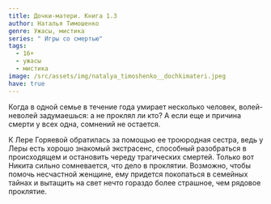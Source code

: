 ```yaml
---
title: Дочки-матери. Книга 1.3
author: Наталья Тимошенко
genre: Ужасы, мистика
series: " Игры со смертью"
tags:
  - 16+
  - ужасы
  - мистика
image: /src/assets/img/natalya_timoshenko__dochkimateri.jpeg
have: true
---
```

Когда в одной семье в течение года умирает несколько человек, волей-неволей задумаешься: а не проклял ли кто? А если еще и причина смерти у всех одна, сомнений не остается.

К Лере Горяевой обратилась за помощью ее троюродная сестра, ведь у Леры есть хорошо знакомый экстрасенс, способный разобраться в происходящем и остановить череду трагических смертей. Только вот Никита сильно сомневается, что дело в проклятии. Возможно, чтобы помочь несчастной женщине, ему придется покопаться в семейных тайнах и вытащить на свет нечто гораздо более страшное, чем рядовое проклятие.
